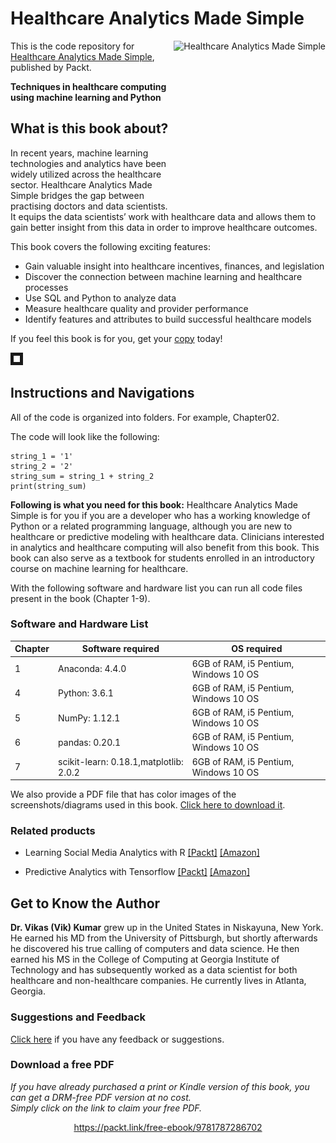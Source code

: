 


# Healthcare Analytics Made Simple

<a href="https://www.packtpub.com/big-data-and-business-intelligence/healthcare-analytics-made-simple?utm_source=github&utm_medium=repository&utm_campaign=9781787286702"><img src="https://www.packtpub.com/sites/default/files/B06444.png" alt="Healthcare Analytics Made Simple" height="256px" align="right"></a>

This is the code repository for [Healthcare Analytics Made Simple](https://www.packtpub.com/big-data-and-business-intelligence/healthcare-analytics-made-simple?utm_source=github&utm_medium=repository&utm_campaign=9781787286702), published by Packt.

**Techniques in healthcare computing using machine learning and Python**

## What is this book about?
In recent years, machine learning technologies and analytics have been widely utilized across the healthcare sector. Healthcare Analytics Made Simple bridges the gap between practising doctors and data scientists. It equips the data scientists’ work with healthcare data and allows them to gain better insight from this data in order to improve healthcare outcomes.

This book covers the following exciting features:
* Gain valuable insight into healthcare incentives, finances, and legislation 
* Discover the connection between machine learning and healthcare processes
* Use SQL and Python to analyze data
* Measure healthcare quality and provider performance
* Identify features and attributes to build successful healthcare models 

If you feel this book is for you, get your [copy](https://www.amazon.com/dp/1787286703) today!

<a href="https://www.packtpub.com/?utm_source=github&utm_medium=banner&utm_campaign=GitHubBanner"><img src="https://raw.githubusercontent.com/PacktPublishing/GitHub/master/GitHub.png" 
alt="https://www.packtpub.com/" border="5" /></a>


## Instructions and Navigations
All of the code is organized into folders. For example, Chapter02.

The code will look like the following:
```
string_1 = '1'
string_2 = '2'
string_sum = string_1 + string_2
print(string_sum)
```

**Following is what you need for this book:**
Healthcare Analytics Made Simple is for you if you are a developer who has a working knowledge of Python or a related programming language, although you are new to healthcare or predictive modeling with healthcare data. Clinicians interested in analytics and healthcare computing will also benefit from this book. This book can also serve as a textbook for students enrolled in an introductory course on machine learning for healthcare.

With the following software and hardware list you can run all code files present in the book (Chapter 1-9).

### Software and Hardware List

| Chapter  | Software required                      | OS required                          |
| -------- | ------------------------------------   | ------------------------------------ |
| 1        | Anaconda: 4.4.0                        |6GB of RAM, i5 Pentium, Windows 10 OS |
| 4        | Python: 3.6.1                          |6GB of RAM, i5 Pentium, Windows 10 OS |
| 5        | NumPy: 1.12.1                          |6GB of RAM, i5 Pentium, Windows 10 OS |
| 6        | pandas: 0.20.1                         |6GB of RAM, i5 Pentium, Windows 10 OS |
| 7        | scikit-learn: 0.18.1,matplotlib: 2.0.2 |6GB of RAM, i5 Pentium, Windows 10 OS |



We also provide a PDF file that has color images of the screenshots/diagrams used in this book. [Click here to download it](http://www.packtpub.com/sites/default/files/downloads/HealthcareAnalyticsMadeSimple_ColorImages.pdf).

### Related products 
* Learning Social Media Analytics with R [[Packt]](https://www.packtpub.com/big-data-and-business-intelligence/learning-social-media-analytics-r?utm_source=github&utm_medium=repository&utm_campaign=9781787127524) [[Amazon]](https://www.amazon.com/dp/1787127524)

* Predictive Analytics with Tensorflow [[Packt]](https://www.packtpub.com/big-data-and-business-intelligence/predictive-analytics-tensorflow?utm_source=github&utm_medium=repository&utm_campaign=9781788398923) [[Amazon]](https://www.amazon.com/dp/1788398920)

## Get to Know the Author
**Dr. Vikas (Vik) Kumar**
 grew up in the United States in Niskayuna, New York. He earned
his MD from the University of Pittsburgh, but shortly afterwards he discovered his true
calling of computers and data science. He then earned his MS in the College of Computing
at Georgia Institute of Technology and has subsequently worked as a data scientist for both
healthcare and non-healthcare companies. He currently lives in Atlanta, Georgia.




### Suggestions and Feedback
[Click here](https://docs.google.com/forms/d/e/1FAIpQLSdy7dATC6QmEL81FIUuymZ0Wy9vH1jHkvpY57OiMeKGqib_Ow/viewform) if you have any feedback or suggestions.

### Download a free PDF

 <i>If you have already purchased a print or Kindle version of this book, you can get a DRM-free PDF version at no cost.<br>Simply click on the link to claim your free PDF.</i>
<p align="center"> <a href="https://packt.link/free-ebook/9781787286702">https://packt.link/free-ebook/9781787286702 </a> </p>
